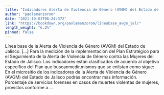 ```yaml
---
title: "Indicadores Alerta de Violencia de Género (AVGM) del Estado de Jalisco."
author: "paolamanzorom"
date: "2021-10-03T06:24:37Z"
link: "https://bookdown.org/paolamanzorom/lineabase_avgm_jal/"
length_weight: "6.2%"
pinned: false
---
```


Línea base de la Alerta de Violencia de Género (AVGM) del Estado de Jalisco. [...] Para la medición de la implementación del Plan Estratégico para el Seguimiento de la Alerta de Violencia de Género contra las Mujeres del Estado de Jalisco. Los indicadores están clasificados de acuerdo al objetivo específico del Plan que buscanmedir,mismos que se enlistan como sigue: En el micrositio de los indicadores de la Alerta de Violencia de Género (AVGM) del Estado de Jalisco podrás encontrar màs información. Porcentaje de servicios forenses en casos de muertes violentas de mujeres, provistos conforme a  ...
